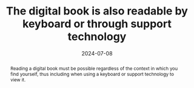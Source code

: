 ---
title: The digital book is also readable by keyboard or through support technology
abstract: Reading a digital book must be possible regardless of the context in which you find yourself, thus including when using a keyboard or support technology to view it.
categories:
  - Navigation
agrege: O4161-E053
opquast: 4 161
indiceebook: "53"
description: "Renewal #053"
before: "052"
weight: "053"
after: "054"
actif: "1"
layout: rules
date: 2024-07-08
tags:
  - Accessibility
  - Usability
objectif:
  - Allow viewing of a digital book independent of the interviewer
  - Improve accessibility of content to readers with disabilities.
Meo:
  - Fournir un moyen d’accès alternatif pour les éléments interactifs (liens, boutons…) not using default interaction modes
Controle:
  - Make sure interactive elements are keyboard usable
epubcheck: null
ace: null
humancheck: true
ReadiumGoToolkit: null
Source:
  - Opquast
Referentiel:
  - "EPUB 3 Overview - Reading order&nbsp;: https://w3c.github.io/epub-specs/epub33/overview/#sec-nav"
  - "[Web Content Accessibility Guidelines (WCAG) Keyboard Accessible ](https://www.w3.org/TR/WCAG22/#keyboard-accessible)"
steps:
  - Development
  - Crafting
pertinence: ebooks trade share with interactions (excluding hyperlinks) is small
---